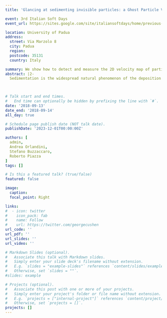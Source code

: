```yaml
---
title: 'Glancing at sedimenting invisible particles: a Ghost Particle Velocimetry setup (poster)'

event: 3rd Italian Soft Days
event_url: https://sites.google.com/site/italiansoftdays/home/previous-editions/italian-soft-days-2018?authuser=0

location: University of Padua
address:
  street: Via Marzolo 8
  city: Padua
  region: 
  postcode: 35131
  country: Italy

summary: We show how to detect and measure the 2D velocity map of particles which are too small to be optically resolved.
abstract: |2-
  Sedimentation is the widespread natural phenomenon of the deposition of particulate driven by gravity. While our knowledge on the process at the equilibrium condition has reached a rather mature stage, this is not for the kinetics of sedimentation, in which the solvent mediated, long ranged, hydrodynamic interactions between the particles must be taken into account. Despite its illusory conceptual simplicity, sedimentation still needs fundamental understanding, a rather challenging task both from the theoretical and the experimental point of view. In particular, measurements of the fluctuations of the settling velocity are still limited to the case of non-Brownian suspensions, where the presence of big particles (~10µm) makes it possible to employ Particle Image Velocimetry techniques. Here we show that using a low angle scattering setup, conceptually similar to the one proposed in, it is possible to obtain statistical information on the settling velocity (including spatial and temporal correlations of the fluctuations) from the speckle field produced by dilute suspensions of sedimenting subresolution Brownian particles. Moreover, the feasibility to ‘look inside’ a falling suspension gives us the chance to obtain useful insights on other curious effects, such that reported in for sedimenting mixtures of particles with different size and settling velocity, where the settling front rapidly becomes unstable, gets tilted and progressively develops a striped texture. In order to grasp the basic features of these kind of instabilities, it is necessary to measure the velocity field inside the suspension. We believe this setup could provide novel, interesting information on the behavior of settling suspensions.
  


# Talk start and end times.
#   End time can optionally be hidden by prefixing the line with `#`.
date: '2018-09-13'
date_end: '2018-09-14'
all_day: true

# Schedule page publish date (NOT talk date).
publishDate: '2023-12-01T00:00:00Z'

authors: [
  admin,
  Andrea Orlandini,
  Stefano Buzzaccaro,
  Roberto Piazza
]
tags: []

# Is this a featured talk? (true/false)
featured: false

image:
  caption:
  focal_point: Right

links:
#  - icon: twitter
#    icon_pack: fab
#    name: Follow
#    url: https://twitter.com/georgecushen
url_code: ''
url_pdf: ''
url_slides: ''
url_video: ''

# Markdown Slides (optional).
#   Associate this talk with Markdown slides.
#   Simply enter your slide deck's filename without extension.
#   E.g. `slides = "example-slides"` references `content/slides/example-slides.md`.
#   Otherwise, set `slides = ""`.
#slides: example

# Projects (optional).
#   Associate this post with one or more of your projects.
#   Simply enter your project's folder or file name without extension.
#   E.g. `projects = ["internal-project"]` references `content/project/deep-learning/index.md`.
#   Otherwise, set `projects = []`.
projects: []
---
```

